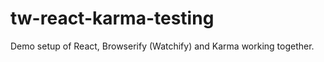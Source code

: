 tw-react-karma-testing
======================

Demo setup of React, Browserify (Watchify) and Karma working together.
